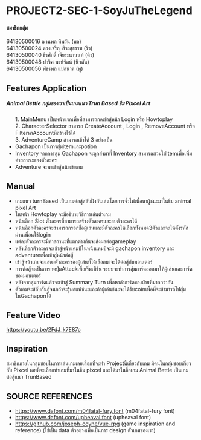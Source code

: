 # PROJECT2-SEC-1-SoyJuTheLegend

#### สมาชิกกลุ่ม

64130500016 ฌานพล ทิพวัน (พล)<br>
64130500024 ดวงเจริญ สิวะสุธรรม (ริว)  
64130500040 ธีรศักดิ์ เจียระนานนท์ (ดิว)<br> 
64130500048 ปวริศ พงษ์รัตน์ (นิวตัน)<br>
64130500056 พัชรพล แปลนาค (พู) 

## Features Application
<h5>Animal Bettle กลุ่มของเราเป็นเกมแนว Trun Based ธีม Pixcel Art</h5>
 <ul>
1. MainMenu เป็นหน้าแรกเพื่อที่สามารถกดเข้าสู่หน้า Login หรือ Howtoplay<br>
2. CharacterSelector สามารถ CreateAccount , Login , RemoveAccount หรือ FilterหาAccountที่สร้างไว้ได้<br>
3. AdventureCamp สามารถเข้าได้ 3 อย่างเป็น<br>
<li> Gachapon เป็นการสุ่มitemและpotion </li>
<li> Inventory จากการสุ่ม Gachapon จะถูกส่งมาที่ Inventory สามารถสวมใส่Itemเพื่อเพิ่มค่าสถาณะของตัวละคร </li>
<li> Adventure จะพาเข้าสู่หน้าเข้าเกม </li>
</ul>

## Manual
 <ul>
<li>เกมแนว turnBased เป็นเกมต่อสู้สลับฝั่งกันเล่นโดยการจั่วไพ่เพื่อหาผู้ชนะมาในธีม animal pixel Art</li>
  <li>ในหน้า Howtoplay จะมีอธิบายวิธีการเล่นตัวเกม</li>
  <li>หน้าเลือก Slot ตัวละครที่สามารถสร้างตัวละครและลบตัวละครได้</li>
  <li>หน้าเลือกตัวละครจะสามารถกรอกชื่อผู้เล่นและมีตัวละครให้เลือกทั้งหมด3ตัวและจะให้ตั้งรหัสผ่านเพื่อนใช้login</li>
  <li>แต่ละตัวละครจะมีค่าสถานะที่แตกต่างกันจะส่งผลต่อgameplay</li>
 <li>หลังเลือกตัวละครจะเข้าสู่หน้าแคมป์ในหน้าแคมป์จะมี gachapon inventory และ adventureเพื่อเข้าสู่หน้าต่อสู้</li>
  <li>เข้าสู้หน้าเกมจะแสดงตัวละครของผู้เล่นที่ได้เลือกมาจะได้ต่อสู้กับมอนเตอร์</li>
  <li>การต่อสู้จะเป็นการกดปุ่มAttackเพื่อเริ่มเทิร์น ระบบจะทำการสุ่มการ์ดออกมาให้ผู้เล่นและการ์ดของมอนเตอร์</li>
  <li>หลังจากสุ่มการ์ดแล้วจะเข้าสู่ Summary Turn เพื่อหาค่าการ์ดของฝ่ายที่มากกว่ากัน </li>
  <li>ตัวเกมจะสลับกันสู้จนกว่าจะรู้ผลแพ้ชนะและถ้าผู้เล่นชนะจะได้รับcoinเพื่อที่จะสามารถไปสุ่มในGachaponได้</li>
</ul>

 ## Feature Video
 https://youtu.be/2FdJ_k7E87c
 
 ## Inspiration
 สมาชิกภายในกลุ่มชอบในการเล่นเกมเลยเลือกที่จะทำ Projectนี้เกี่ยวกับเกม มีคนในกลุ่มชอบเกี่ยวกับ Pixcel เลยที่จะเลือกทำเกมที่มาในธีม pixcel และได้มาในชื่อเกม Animal Bettle เป็นเกมต่อสู้แนว TrunBased   
 ## SOURCE REFERENCES
- https://www.dafont.com/m04fatal-fury.font (m04fatal-fury font)
- https://www.dafont.com/upheaval.font (upheaval font)
- https://github.com/joseph-coyne/vue-rpg (game inspiration and reference) (ใช้เป็น data ตัวอย่างเพื่อเป็นการ design ตัวเกมของเรา)
